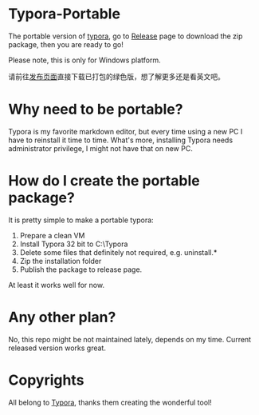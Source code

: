 # Typora-Portable

The portable version of [typora](https://typora.io/#windows), go to [Release](https://github.com/tobyqin/Typora-Portable/releases) page to download the zip package, then you are ready to go!

Please note, this is only for Windows platform.

请前往[发布页面](https://github.com/tobyqin/Typora-Portable/releases)直接下载已打包的绿色版，想了解更多还是看英文吧。

# Why need to be portable?

Typora is my favorite markdown editor, but every time using a new PC I have to reinstall it time to time. What's more, installing Typora needs administrator privilege, I might not have that on new PC.

# How do I create the portable package?

It is pretty simple to make a portable typora:

1. Prepare a clean VM
2. Install Typora 32 bit to C:\Typora
4. Delete some files that definitely not required, e.g. uninstall.*
3. Zip the installation folder
4. Publish the package to release page.

At least it works well for now.

# Any other plan?

No, this repo might be not maintained lately, depends on my time. Current released version works great.

# Copyrights

All belong to [Typora](https://typora.io/), thanks them creating the wonderful tool!
